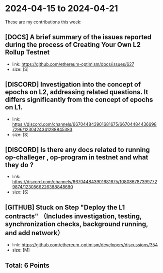 # 2024-04-15 to 2024-04-21

These are my contributions this week:

## [DOCS] A brief summary of the issues reported during the process of Creating Your Own L2 Rollup Testnet

- link: https://github.com/ethereum-optimism/docs/issues/627
- size: [S]

## [DISCORD] Investigation into the concept of epochs on L2, addressing related questions. It differs significantly from the concept of epochs on L1.

- link: https://discord.com/channels/667044843901681675/667044844366987296/1230424341288845383
- size: [S]

## [DISCORD] Is there any docs related to running op-challeger , op-program in testnet and what they do ? 

- link: https://discord.com/channels/667044843901681675/1080867873997729874/1230566226388848680
- size: [S]

## [GITHUB] Stuck on Step "Deploy the L1 contracts"   （Includes investigation, testing, synchronization checks, background running, and add network）

- link: https://github.com/ethereum-optimism/developers/discussions/354
- size: [M]


## Total: 6 Points